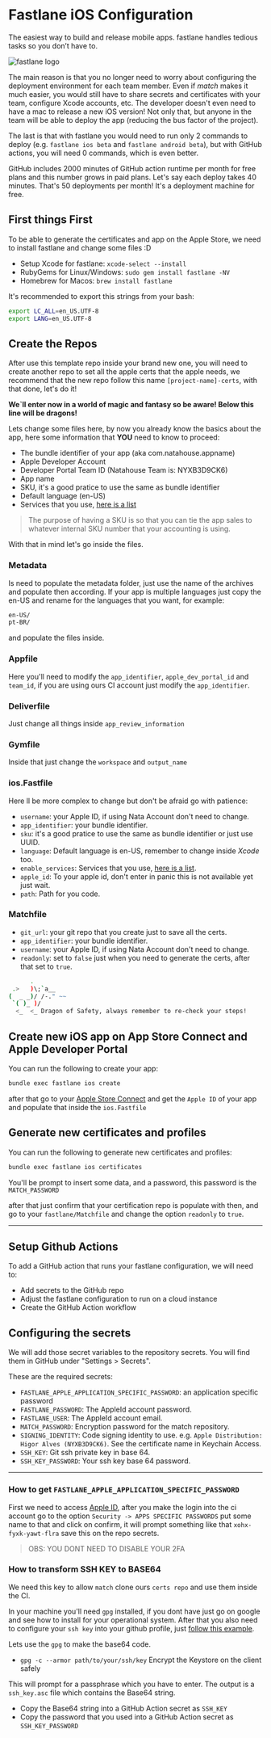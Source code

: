 # Fastlane iOS Configuration

The easiest way to build and release mobile apps.
fastlane handles tedious tasks so you don’t have to.

![fastlane logo](https://docs.fastlane.tools/img/fastlane_text.png)

The main reason is that you no longer need to worry about configuring the deployment environment for each team member. Even if _match_ makes it much easier, you would still have to share secrets and certificates with your team, configure Xcode accounts, etc. The developer doesn't even need to have a mac to release a new iOS version! Not only that, but anyone in the team will be able to deploy the app (reducing the bus factor of the project).

The last is that with fastlane you would need to run only 2 commands to deploy (e.g. `fastlane ios beta` and `fastlane android beta`), but with GitHub actions, you will need 0 commands, which is even better.

GitHub includes 2000 minutes of GitHub action runtime per month for free plans and this number grows in paid plans. Let's say each deploy takes 40 minutes. That's 50 deployments per month! It's a deployment machine for free.

## First things First

To be able to generate the certificates and app on the Apple Store, we need to install fastlane and change some files :D

- Setup Xcode for fastlane: `xcode-select --install`
- RubyGems for Linux/Windows: `sudo gem install fastlane -NV`
- Homebrew for Macos: `brew install fastlane`

It's recommended to export this strings from your bash:

```sh
export LC_ALL=en_US.UTF-8
export LANG=en_US.UTF-8
```

## Create the Repos

After use this template repo inside your brand new one, you will need to create another repo to set all the apple certs that the apple needs, we recommend that the new repo follow this name `[project-name]-certs`, with that done, let's do it!

**We`ll enter now in a world of magic and fantasy so be aware! Below this line will be dragons!**

Lets change some files here, by now you already know the basics about the app, here some information that **YOU** need to know to proceed:

- The bundle identifier of your app (aka com.natahouse.appname)
- Apple Developer Account
- Developer Portal Team ID (Natahouse Team is: NYXB3D9CK6)
- App name
- SKU, it's a good pratice to use the same as bundle identifier
- Default language (en-US)
- Services that you use, [here is a list](https://docs.fastlane.tools/actions/produce/#parameters)

> The purpose of having a SKU is so that you can tie the app sales to whatever internal SKU number that your accounting is using.

With that in mind let's go inside the files.

### Metadata

Is need to populate the metadata folder, just use the name of the archives and populate then according. If your app is multiple languages just copy the en-US and rename for the languages that you want, for example:

```sh
en-US/
pt-BR/
```

and populate the files inside.

### Appfile

Here you'll need to modify the `app_identifier`, `apple_dev_portal_id` and `team_id`, if you are using ours CI account just modify the `app_identifier`.

### Deliverfile

Just change all things inside `app_review_information`

### Gymfile

Inside that just change the `workspace` and `output_name`

### ios.Fastfile

Here ll be more complex to change but don't be afraid go with patience:

- `username`: your Apple ID, if using Nata Account don't need to change.
- `app_identifier`: your bundle identifier.
- `sku`: it's a good pratice to use the same as bundle identifier or just use UUID.
- `language`: Default language is en-US, remember to change inside _Xcode_ too.
- `enable_services`: Services that you use, [here is a list](https://docs.fastlane.tools/actions/produce/#parameters).
- `apple_id`: To your apple id, don't enter in panic this is not available yet just wait.
- `path`: Path for you code.

### Matchfile

- `git_url`: your git repo that you create just to save all the certs.
- `app_identifier`: your bundle identifier.
- `username`: your Apple ID, if using Nata Account don't need to change.
- `readonly`: set to `false` just when you need to generate the certs, after that set to `true`.

```sh
      .
 .>   )\;`a__
(  _ _)/ /-." ~~
 `( )_ )/
  <_  <_ Dragon of Safety, always remember to re-check your steps!
```

## Create new iOS app on App Store Connect and Apple Developer Portal

You can run the following to create your app:

```sh
bundle exec fastlane ios create
```

after that go to your [Apple Store Connect](https://appstoreconnect.apple.com/apps) and get the `Apple ID` of your app and populate that inside the `ios.Fastfile`

## Generate new certificates and profiles

You can run the following to generate new certificates and profiles:

```sh
bundle exec fastlane ios certificates
```

You'll be prompt to insert some data, and a password, this password is the `MATCH_PASSWORD`

after that just confirm that your certification repo is populate with then, and go to your `fastlane/Matchfile` and change the option `readonly` to `true`.

---

## Setup Github Actions

To add a GitHub action that runs your fastlane configuration, we will need to:

- Add secrets to the GitHub repo
- Adjust the fastlane configuration to run on a cloud instance
- Create the GitHub Action workflow

## Configuring the secrets

We will add those secret variables to the repository secrets. You will find them in GitHub under "Settings > Secrets".

These are the required secrets:

- `FASTLANE_APPLE_APPLICATION_SPECIFIC_PASSWORD`: an application specific password
- `FASTLANE_PASSWORD`: The AppleId account password.
- `FASTLANE_USER`: The AppleId account email.
- `MATCH_PASSWORD`: Encryption password for the match repository.
- `SIGNING_IDENTITY`: Code signing identity to use. e.g. `Apple Distribution: Higor Alves (NYXB3D9CK6)`. See the certificate name in Keychain Access.
- `SSH_KEY`: Git ssh private key in base 64.
- `SSH_KEY_PASSWORD`: Your ssh key base 64 password.

---

### How to get `FASTLANE_APPLE_APPLICATION_SPECIFIC_PASSWORD`

First we need to access [Apple ID](https://appleid.apple.com/account/manage), after you make the login into the ci account go to the option `Security -> APPS SPECIFIC PASSWORDS` put some name to that and click on confirm, it will prompt something like that `xohx-fyxk-yawt-flra` save this on the repo secrets.

> OBS: YOU DONT NEED TO DISABLE YOUR 2FA

### How to transform SSH KEY to BASE64

We need this key to allow `match` clone ours `certs repo` and use them inside the CI.

In your machine you'll need `gpg` installed, if you dont have just go on google and see how to install for your operational system. After that you also need to configure your `ssh key` into your github profile, just [follow this example](https://docs.github.com/en/free-pro-team@latest/github/authenticating-to-github/generating-a-new-ssh-key-and-adding-it-to-the-ssh-agent).

Lets use the `gpg` to make the base64 code.

- `gpg -c --armor path/to/your/ssh/key` Encrypt the Keystore on the client safely

This will prompt for a passphrase which you have to enter. The output is a `ssh_key.asc` file which contains the Base64 string.

- Copy the Base64 string into a GitHub Action secret as `SSH_KEY`
- Copy the password that you used into a GitHub Action secret as `SSH_KEY_PASSWORD`
